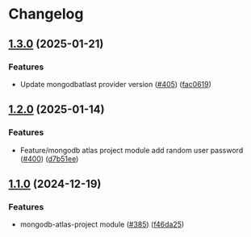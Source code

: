 # Changelog

## [1.3.0](https://github.com/prefapp/tfm/compare/mongodb-atlas-project-v1.2.0...mongodb-atlas-project-v1.3.0) (2025-01-21)


### Features

* Update mongodbatlast provider version ([#405](https://github.com/prefapp/tfm/issues/405)) ([fac0619](https://github.com/prefapp/tfm/commit/fac0619d145e3b8c16d4858ed8fca4e885c50f81))

## [1.2.0](https://github.com/prefapp/tfm/compare/mongodb-atlas-project-v1.1.0...mongodb-atlas-project-v1.2.0) (2025-01-14)


### Features

* Feature/mongodb atlas project module add random user password ([#400](https://github.com/prefapp/tfm/issues/400)) ([d7b51ee](https://github.com/prefapp/tfm/commit/d7b51ee6894284202e7dbdf955b5df607e71c510))

## [1.1.0](https://github.com/prefapp/tfm/compare/mongodb-atlas-project-v1.0.0...mongodb-atlas-project-v1.1.0) (2024-12-19)


### Features

* mongodb-atlas-project module ([#385](https://github.com/prefapp/tfm/issues/385)) ([f46da25](https://github.com/prefapp/tfm/commit/f46da255d4ee1db823066a8eb57daa2466270d35))
